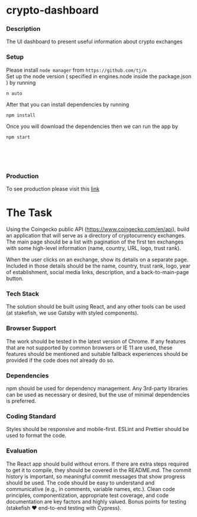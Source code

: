# crypto-dashboard

### Description
The UI dashboard to present useful information about crypto exchanges

### Setup
Please install `node manager` from `https://github.com/tj/n` <br>
Set up the node version ( specified in engines.node inside the package.json ) by running
```
n auto
```
After that you can install dependencies by running
```
npm install
```
Once you will download the dependencies then we can run the app by
```
npm start
```

<br />
<br />
<br />

### Production
To see production please visit this [link](https://crypto-dashboard-sztadii.vercel.app)


# The Task
Using the Coingecko public API (https://www.coingecko.com/en/api),
build an application that will serve as a directory of cryptocurrency exchanges.
The main page should be a list with pagination of the first ten exchanges
with some high-level information (name, country, URL, logo, trust rank).

When the user clicks on an exchange, show its details on a separate page.
Included in those details should be the name, country, trust rank, logo, year of establishment,
social media links, description, and a back-to-main-page button.

### Tech Stack
The solution should be built using React, and any other tools can be used
(at stakefish, we use Gatsby with styled components).

### Browser Support
The work should be tested in the latest version of Chrome.
If any features that are not supported by common browsers or IE 11 are used,
these features should be mentioned and suitable fallback experiences should be provided
if the code does not already do so.

### Dependencies
npm should be used for dependency management.
Any 3rd-party libraries can be used as necessary or desired,
but the use of minimal dependencies is preferred.

### Coding Standard
Styles should be responsive and mobile-first. ESLint and Prettier should be used to format the code.

### Evaluation
The React app should build without errors. If there are extra steps required to get it to compile,
they should be covered in the README.md.
The commit history is important, so meaningful commit messages that show progress should be used.
The code should be easy to understand and communicative (e.g., in comments, variable names, etc.).
Clean code principles, componentization, appropriate test coverage,
and code documentation are key factors and highly valued.
Bonus points for testing (stakefish ❤️ end-to-end testing with Cypress).
